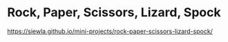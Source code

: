 # Rock, Paper, Scissors, Lizard, Spock

https://siewla.github.io/mini-projects/rock-paper-scissors-lizard-spock/
